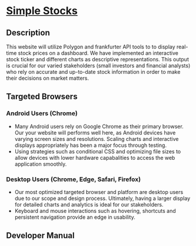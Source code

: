 # [Simple Stocks](https://final-project-theta-umber.vercel.app/stocks.html)



## Description
This website will utilize Polygon and frankfurter API tools to to display real-time stock prices on a dashboard. We have implemented an interactive stock ticker and different charts as descriptive representations. This output is crucial for our varied stakeholders (small investors and financial analysts) who rely on accurate and
up-to-date stock information in order to make their decisions on market matters.
## Targeted Browsers 

### Android Users (Chrome)

* Many Android users rely on Google Chrome as their primary browser. Our your website will performs well here, as Android devices have varying screen sizes and resolutions. Scaling charts and interactive displays appropriately has been a major focus through testing. 
* Using strategies such as conditional CSS and optimizing file sizes to allow devices with lower hardware capabalities to access the web application smoothly. 

### Desktop Users (Chrome, Edge, Safari, Firefox)

* Our most optimized targeted browser and platform are desktop users due to our scope and design process. Ultimately, having a larger display for detailed charts and analytics is ideal for our stakeholders. 
* Keyboard and mouse interactions such as hovering, shortcuts and persistent navigation provide an edge in usability. 


## Developer Manual


